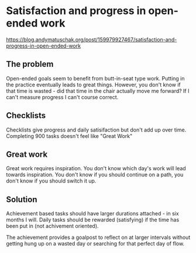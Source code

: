 # Satisfaction and progress in open-ended work
https://blog.andymatuschak.org/post/159979927467/satisfaction-and-progress-in-open-ended-work

## The problem
Open-ended goals seem to benefit from butt-in-seat type work.  Putting in the practice eventually leads to great things.  However, you don't know if that time is wasted  - did that time in the chair actually move me forward?  If I can't measure progress I can't course correct.

##  Checklists
Checklists give progress and daily satisifaction but don't add up over time.  Completing 900 tasks doesn't feel like "Great Work"

## Great work
Great work requires inspiration.  You don't know which day's work will lead towards inspiration.  You don't know if you should continue on a path, you don't know if you should switch it up.

## Solution
Achievement based tasks should have larger durations attached - in six months I will.  Daily tasks should be rewarded (satisfying) if the time has been put in (not achivement oriented).

The achievement provides a goalpost to reflect on at larger intervals without getting hung up on a wasted day or searching for that perfect day of flow.
